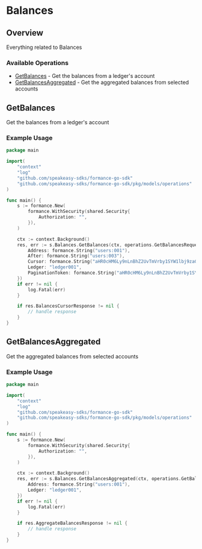 # Balances

## Overview

Everything related to Balances

### Available Operations

* [GetBalances](#getbalances) - Get the balances from a ledger's account
* [GetBalancesAggregated](#getbalancesaggregated) - Get the aggregated balances from selected accounts

## GetBalances

Get the balances from a ledger's account

### Example Usage

```go
package main

import(
	"context"
	"log"
	"github.com/speakeasy-sdks/formance-go-sdk"
	"github.com/speakeasy-sdks/formance-go-sdk/pkg/models/operations"
)

func main() {
    s := formance.New(
        formance.WithSecurity(shared.Security{
            Authorization: "",
        }),
    )

    ctx := context.Background()
    res, err := s.Balances.GetBalances(ctx, operations.GetBalancesRequest{
        Address: formance.String("users:001"),
        After: formance.String("users:003"),
        Cursor: formance.String("aHR0cHM6Ly9nLnBhZ2UvTmVrby1SYW1lbj9zaGFyZQ=="),
        Ledger: "ledger001",
        PaginationToken: formance.String("aHR0cHM6Ly9nLnBhZ2UvTmVrby1SYW1lbj9zaGFyZQ=="),
    })
    if err != nil {
        log.Fatal(err)
    }

    if res.BalancesCursorResponse != nil {
        // handle response
    }
}
```

## GetBalancesAggregated

Get the aggregated balances from selected accounts

### Example Usage

```go
package main

import(
	"context"
	"log"
	"github.com/speakeasy-sdks/formance-go-sdk"
	"github.com/speakeasy-sdks/formance-go-sdk/pkg/models/operations"
)

func main() {
    s := formance.New(
        formance.WithSecurity(shared.Security{
            Authorization: "",
        }),
    )

    ctx := context.Background()
    res, err := s.Balances.GetBalancesAggregated(ctx, operations.GetBalancesAggregatedRequest{
        Address: formance.String("users:001"),
        Ledger: "ledger001",
    })
    if err != nil {
        log.Fatal(err)
    }

    if res.AggregateBalancesResponse != nil {
        // handle response
    }
}
```
